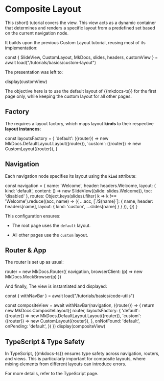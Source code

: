 # Composite Layout

This (short) tutorial covers the <api-link target="CompositeLayout"></api-link> view.
This view acts as a dynamic container that determines and renders a specific 
layout from a predefined set based on the current navigation node.

It builds upon the previous <cross-link target='custom-layout'>Custom Layout</cross-link> tutorial, 
reusing most of its implementation:

<js-cell>
const { 
    SlideView, 
    CustomLayout, 
    MkDocs,
    slides, 
    headers,
    customView }  = await load("/tutorials/basics/custom-layout")

</js-cell>

The presentation was left to:

<js-cell>
display(customView)
</js-cell>

The objective here is to use the default layout of {{mkdocs-ts}} for the first page only, while keeping the 
custom layout for all other pages.

## Factory

The <api-link target="CompositeLayout"></api-link> requires a layout factory, which maps layout **kinds**
to their respective **layout instances**:

<js-cell>
const layoutsFactory = {
    'default': ({router}) => new MkDocs.DefaultLayout.Layout({router}),
    'custom': ({router}) => new CustomLayout({router}),
}
</js-cell>

## Navigation

Each navigation node specifies its layout using the **`kind`** attribute:


<js-cell>
const navigation = { 
    name: 'Welcome',
    header: headers.Welcome,
    layout: {
        kind: 'default',
        content: () => new SlideView({slide: slides.Welcome}),
        toc: 'disabled'
    },
    routes: Object.keys(slides).filter( k => k !== 'Welcome').reduce((acc, name) => ({
        ...acc,
       [`/${name}`]: {
            name,
            header: headers[name],
            layout: { 
                kind: 'custom', 
                ...slides[name] 
            }
        }
    }), {})
}
</js-cell>

This configuration ensures:

*  The root page uses the `default` layout.
 
* All other pages use the `custom` layout.

## Router & App

The router is set up as usual:

<js-cell>
router = new MkDocs.Router({ 
    navigation,
    browserClient: (p) => new MkDocs.MockBrowser(p)
})
</js-cell>

And finally, The <api-link target="CompositeLayout"></api-link> view is instantiated and displayed:

<js-cell cell-id="app">
const { withNavBar } = await load("/tutorials/basics/code-utils")

const compositeView = await withNavBar(navigation, ({router}) => {
    return new MkDocs.CompositeLayout({
        router,
        layoutsFactory: {
            'default': ({router}) => new MkDocs.DefaultLayout.Layout({router}),
            'custom': ({router}) => new CustomLayout({router}),
        },
        onNotFound: 'default',
        onPending: 'default',
    })
})
display(compositeView)

</js-cell>


<cell-output cell-id="app" full-screen="true" style="aspect-ratio: 1 / 1; min-height: 0px;">
</cell-output>

## TypeScript & Type Safety

In TypeScript, {{mkdocs-ts}} ensures type safety across navigation, routers, and views. 
This is particularly important for composite layouts, where mixing elements from different layouts can introduce errors.

For more details, refer to the <cross-link target="typescript">TypeScript page</cross-link>.

